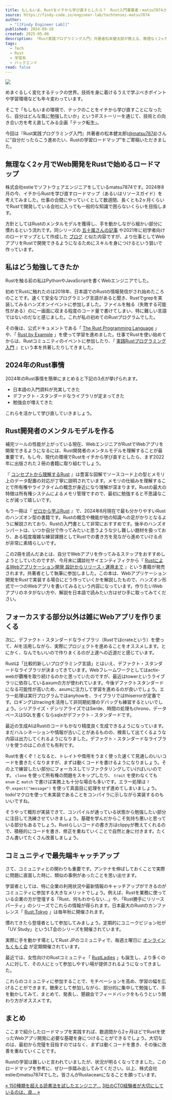 ```yaml
---
title: もしもいま、Rustをイチから学び直すとしたら？　Rust入門書著者・matsu7874さんに聞く学習ロードマップ
source: https://findy-code.io/engineer-lab/techtensei-matsu7874
author:
  - "[[Findy Engineer Lab]]"
published: 2024-09-10
created: 2025-05-06
description: 『Rust実践プログラミング入門』共著者松本健太郎が教える、無理なく2ヶ月でWeb開発を始めるためのRust学習ロードマップ。2024年時点でオススメの学習方法とリソースを紹介します。
tags:
  - Tech
  - Rust
  - 学習系
  - バックエンド
read: false
---
```

![](https://cdn-ak.f.st-hatena.com/images/fotolife/f/findy-shimada/20240827/20240827114410.jpg)

めまぐるしく変化するテックの世界。技術を身に着けるうえで学ぶべきポイントや学習環境なども年々変わっています。

そこで「もしもいまの環境で、テックのことをイチから学び直すことになったら、自分はどんな風に勉強したいか」というIFストーリーを通じて、技術との向き合い方を考え直してみる企画「テック転生」。

今回は『Rust実践プログラミング入門』共著者の松本健太郎([@matsu7874](https://x.com/matsu7874))さんに“自分だったらこう進めたい、Rustの学習ロードマップ”をご寄稿いただきました。

## 無理なく2ヶ月でWeb開発をRustで始めるロードマップ

株式会社estieでソフトウェアエンジニアをしているmatsu7874です。2024年8月の今、イチからRustを学び直すロードマップ（あるいはリソースガイド）を考えてみました。仕事の合間にやっていくとして数週間、長くとも2ヶ月くらいでRustで開発している会社に入っても一般的な知識で困らないくらいを目指します。

方針としてはRustのメンタルモデルを獲得し、手を動かしながら細かい部分に慣れるという流れです。同シリーズの [五十嵐さんの記事](https://findy-code.io/engineer-lab/techtensei-igaiga555) や2021年に初学者向けのロードマップとして作成した [ブログ](https://matsu7874.hatenablog.com/entry/2021/10/26/184612) と似た内容ですが、より仕事としてWebアプリをRustで開発できるようになるためにスキルを身につけるという狙いで作っています。

## 私はどう勉強してきたか

Rustを触る前の私はPythonやJavaScriptを書くWebエンジニアでした。

初めてRustに触れたのは2018年、日本語でのRustの情報発信がされ始めたころのことです。速くて安全なプログラミング言語があると聞き、Rustでgrepを実装してみるハンズオンイベントに参加しました。ファイルを触る（失敗する可能性がある）のに一画面に収まる程度のコード量で書けてしまい、特に難しい言語ではないのだなと感じました。これが私の初めてのRustプログラムでした。

その後は、公式ドキュメントである「 [The Rust Programming Language](https://doc.rust-lang.org/book/) 」や、「 [Rust by Example](https://doc.rust-lang.org/rust-by-example/) 」を使って学習を進めました。仕事でRustを使い始めてからは、Rustコミュニティのイベントに参加したり、『 [実践Rustプログラミング入門](https://www.shuwasystem.co.jp/book/9784798061702.html) 』という本を共著したりしてきました。

## 2024年のRust事情

2024年のRust事情を簡単にまとめると下記の3点が挙げられます。

- 日本語の入門資料が充実してきた
- デファクト・スタンダードなライブラリが定まってきた
- 勉強会が増えてきた

これらを活かして学び直していきましょう。

## Rust開発者のメンタルモデルを作る

補完ツールの性能が上がっている現在、WebエンジニアがRustでWebアプリを開発できるようになるには、Rust開発者のメンタルモデルを理解することが最重要です。もし今、現代の環境でRustをイチから学び直すとしたら、まず2022年に出版された２冊の書籍に取り組むでしょう。

『 [コンセプトから理解するRust](https://gihyo.jp/book/2022/978-4-297-12562-2) 』は豊富な図解でソースコード上の型とメモリ上のデータ配置の対応が丁寧に説明されています。メモリの仕組みを理解することで所有権やライフタイムの概念が身近になり理解が深まります。Rustの最大の特徴は所有権システムによるメモリ管理ですので、最初に勉強すると不思議なことが減って嬉しいです。

もう一冊は『 [ゼロから学ぶRust](https://www.kspub.co.jp/book/detail/5301951.html) 』で、2024年8月現在で最も分かりやすいRustのハンズオン型の書籍です。Rustの概念や機能が他の知識への足がかりとなるように解説されており、Rustの入門書として非常におすすめです。後半のハンズオンパートは、いつか自分で作ってみたいと思うような少し難しい題材を扱っており、ある程度複雑な練習課題としてRustでの書き方を見ながら進めていける点が非常に素晴らしいです。

この2冊を読んだあとは、自分でWebアプリを作ってみるステップをおすすめしようとしていたのですが、今月末に講談社サイエンティフィクから『 [RustによるWebアプリケーション開発 設計からリリース・運用まで](https://www.amazon.co.jp/dp/4065369576) 』という書籍が発売されます。共著者として執筆に参加しました。この本は、Webアプリケーション開発をRustで実装する場合にどう作っていくかを解説したもので、ハンズオン形式で一つのWebアプリを書いてみるという内容になっています。作りたいWebアプリのネタがない方や、解説を日本語で読みたい方はぜひ手に取ってみてください。

## フォーカスする部分以外は雑にWebアプリを作りまくる

次に、デファクト・スタンダードなライブラリ（Rustではcrateという）を使って、AIを活用しながら、実際にプロジェクトを進めることをオススメします。とにかく、なんでもいいので作りまくるのが上達への近道だと感じています。

Rustは「比較的新しいプログラミング言語」とはいえ、デファクト・スタンダードなライブラリが決まってきています。Webフレームワークとしてはactix-webが覇権を取り続けるのかと思っていたのですが、最近はtowerというライブラリに依存しているaxumの方が使われています。今後デファクトスタンダードになる可能性が高いため、axumに注力して学習を進めるのが良いでしょう。エラー処理は実行プログラムではanyhowを、ライブラリではthiserrorが定番です。ロギングはtracingを活用して非同期処理のデバッグも練習するといいでしょう。シリアライズ・デシリアライズではSerde、時間の処理もchrono、データベースはSQLを書くならsqlxがデファクト・スタンダードです。

最近の生成AIはRustのコードもかなり精度良く生成できるようになっています。まだハルシネーションや情報が古いことがあるものの、検索して出てくるような内容は出力してくれるようになりました。デファクト・スタンダードなライブラリを使うのはこの点でも有利です。

Rustを書くぞ！となると、トレイトや借用をうまく使った速くて見通しのいいコードを書きたくなりますが、まずは動くコードを書けるようになりましょう。その上で練習したい部分にフォーカスしてリファクタリングしていけばいいのです。 `clone` を使って所有権の問題をスキップしたり、 `trait` を使わなくても `enum` と `match` で書けば実務上も十分な場合も多いです。エラー処理は `?`や`.expect("message")` を使って真面目に処理をせず進めてしまいましょう。 todo!マクロを使って未実装であることをコンパイラに示しながら実装するのもいいですね。

そうやって概形が実装できて、コンパイルが通っている状態から勉強したい部分に注目して洗練させていきましょう。基礎を学んだからこそ気持ち悪いと思っている部分もあるでしょう。Rustらしいコードの書き方はclippyが教えてくれるので、積極的にコードを書き、修正を重ねていくことで自然と身に付きます。たくさん書いてたくさん改善しましょう。

## コミュニティで最先端キャッチアップ

さて、コミュニティとの関わりも重要です。アンテナを伸ばしておくことで実際に問題に直面した時に、類似の事例があったことを思い出せます。

学習者としては、特に企業の利用状況や最新情報のキャッチアップができるのがコミュニティに参加する大きなメリットでしょう。例えば、Rustを業務に使っている企業の方が登壇する「Rust、何もわからない…」や、「Rust勝手にリリースパーティ」のシリーズでこれらの情報が得られます。日本最大のRustのカンファレンス「 [Rust.Tokyo](https://rust.tokyo/) 」は毎年秋に開催されます。

慣れてきたら登壇者として参加してみましょう。定期的にユニークビジョン社が「UV Study」というLT会のシリーズを開催されています。

実際に手を動かす場としてRust JPのコミュニティで、毎週土曜日に [オンラインもくもく会](https://rust-online.connpass.com/) が定期開催されています。

最近では、女性向けのRustコミュニティ「 [RustLadies](https://rustladies.connpass.com/) 」も誕生し、より多くの人に対して、その人にとって参加しやすい場が提供されるようになってきました。

これらのコミュニティに参加することで、モチベーションを高め、学習の幅を広げることができます。聴衆として参加しながら、部分的に集中して勉強して、手を動かしてみて、まとめて、発表し、懇親会でフィードバックをもらうという関わり方がオススメです。

## まとめ

ここまで紹介したロードマップを実践すれば、数週間から2ヶ月ほどでRustを使ったWebアプリ開発に必要な基礎を身につけることができるでしょう。大切なのは、最初から完璧を目指すのではなく、まずは動くコードを書き、その後に改善を重ねていくことです。

Rustの学習は難しいと言われていましたが、状況が明るくなってきました。このロードマップを参考に、ぜひ一歩踏み出してみてください。以上、株式会社estieのmatsu7874でした。皆さんがRustaceanになることを願っています。

[« 150種類を超える読書法を試したエンジニア…](https://findy-code.io/engineer-lab/aki-m) [3社のCTO経験者が大切にしているのは、良… »](https://findy-code.io/engineer-lab/sugiura_masaaki)